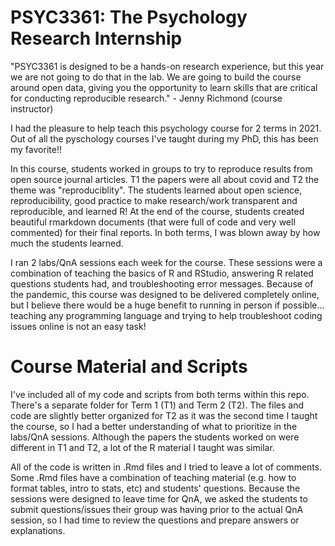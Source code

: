 # PSYC3361: The Psychology Research Internship

"PSYC3361 is designed to be a hands-on research experience, but this year we are not going to do that in the lab. We are going to build the course around open data, giving you the opportunity to learn skills that are critical for conducting reproducible research." - Jenny Richmond (course instructor)

I had the pleasure to help teach this psychology course for 2 terms in 2021. Out of all the pyschology courses I've taught during my PhD, this has been my favorite!! 

In this course, students worked in groups to try to reproduce results from open source journal articles. T1 the papers were all about covid and T2 the theme was "reproduciblity". The students learned about open science, reproducibility, good practice to make research/work transparent and reproducible, and learned R! At the end of the course, students created beautiful rmarkdown documents (that were full of code and very well commented) for their final reports. In both terms, I was blown away by how much the students learned. 

I ran 2 labs/QnA sessions each week for the course. These sessions were a combination of teaching the basics of R and RStudio, answering R related questions students had, and troubleshooting error messages. Because of the pandemic, this course was designed to be delivered completely online, but I believe there would be a huge benefit to running in person if possible... teaching any programming language and trying to help troubleshoot coding issues online is not an easy task! 

# Course Material and Scripts

I've included all of my code and scripts from both terms within this repo. There's a separate folder for Term 1 (T1) and Term 2 (T2). The files and code are slightly better organized for T2 as it was the second time I taught the course, so I had a better understanding of what to prioritize in the labs/QnA sessions. Although the papers the students worked on were different in T1 and T2, a lot of the R material I taught was similar. 

All of the code is written in .Rmd files and I tried to leave a lot of comments. Some .Rmd files have a combination of teaching material (e.g. how to format tables, intro to stats, etc) and students' questions. Because the sessions were designed to leave time for QnA, we asked the students to submit questions/issues their group was having prior to the actual QnA session, so I had time to review the questions and prepare answers or explanations.
